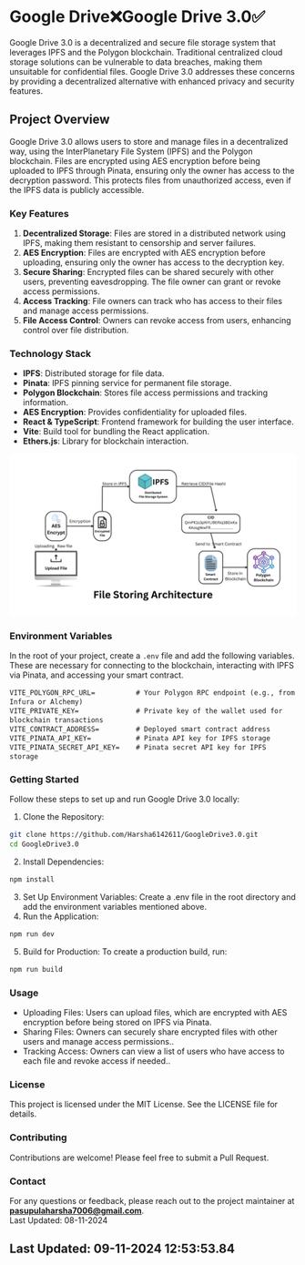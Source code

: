# Google Drive❌Google Drive 3.0✅     
Google Drive 3.0 is a decentralized and secure file storage system that leverages IPFS and the Polygon blockchain. Traditional centralized cloud storage solutions can be vulnerable to data breaches, making them unsuitable for confidential files. Google Drive 3.0 addresses these concerns by providing a decentralized alternative with enhanced privacy and security features.     
## Project Overview     
Google Drive 3.0 allows users to store and manage files in a decentralized way, using the InterPlanetary File System (IPFS) and the Polygon blockchain. Files are encrypted using AES encryption before being uploaded to IPFS through Pinata, ensuring only the owner has access to the decryption password. This protects files from unauthorized access, even if the IPFS data is publicly accessible.     
### Key Features     
1. **Decentralized Storage**: Files are stored in a distributed network using IPFS, making them resistant to censorship and server failures.     
2. **AES Encryption**: Files are encrypted with AES encryption before uploading, ensuring only the owner has access to the decryption key.     
3. **Secure Sharing**: Encrypted files can be shared securely with other users, preventing eavesdropping. The file owner can grant or revoke access permissions.     
4. **Access Tracking**: File owners can track who has access to their files and manage access permissions.     
5. **File Access Control**: Owners can revoke access from users, enhancing control over file distribution.     
### Technology Stack     
- **IPFS**: Distributed storage for file data.     
- **Pinata**: IPFS pinning service for permanent file storage.     
- **Polygon Blockchain**: Stores file access permissions and tracking information.     
- **AES Encryption**: Provides confidentiality for uploaded files.     
- **React & TypeScript**: Frontend framework for building the user interface.     
- **Vite**: Build tool for bundling the React application.     
- **Ethers.js**: Library for blockchain interaction.     


<img src="./public/icons/Upload File.png" alt="Project Screenshot" width="700">

### Environment Variables     
In the root of your project, create a `.env` file and add the following variables. These are necessary for connecting to the blockchain, interacting with IPFS via Pinata, and accessing your smart contract.     
```plaintext     
VITE_POLYGON_RPC_URL=          # Your Polygon RPC endpoint (e.g., from Infura or Alchemy)     
VITE_PRIVATE_KEY=              # Private key of the wallet used for blockchain transactions     
VITE_CONTRACT_ADDRESS=         # Deployed smart contract address     
VITE_PINATA_API_KEY=           # Pinata API key for IPFS storage     
VITE_PINATA_SECRET_API_KEY=    # Pinata secret API key for IPFS storage     
```     
### Getting Started     
Follow these steps to set up and run Google Drive 3.0 locally:     
1. Clone the Repository:     
```bash     
git clone https://github.com/Harsha6142611/GoogleDrive3.0.git     
cd GoogleDrive3.0     
```     
2. Install Dependencies:     
```bash     
npm install     
```     
3. Set Up Environment Variables: Create a .env file in the root directory and add the environment variables mentioned above.     
4. Run the Application:     
```bash     
npm run dev     
```     
5. Build for Production: To create a production build, run:     
```bash     
npm run build     
```     
### Usage     
- Uploading Files: Users can upload files, which are encrypted with AES encryption before being stored on IPFS via Pinata.     
- Sharing Files: Owners can securely share encrypted files with other users and manage access permissions..     
- Tracking Access: Owners can view a list of users who have access to each file and revoke access if needed..     
### License     
This project is licensed under the MIT License. See the LICENSE file for details.     
### Contributing     
Contributions are welcome! Please feel free to submit a Pull Request.     
### Contact     
For any questions or feedback, please reach out to the project maintainer at **pasupulaharsha7006@gmail.com**.     
Last Updated: 08-11-2024     
## Last Updated: 09-11-2024 12:53:53.84 
